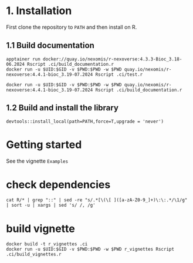 # 1. Installation

First clone the repository to `PATH` and then install on R.

## 1.1 Build documentation

```
apptainer run docker://quay.io/nexomis/r-nexoverse:4.3.3-Bioc_3.18-06.2024 Rscript .ci/build_documentation.r
docker run -u $UID:$GID -v $PWD:$PWD -w $PWD quay.io/nexomis/r-nexoverse:4.4.1-bioc_3.19-07.2024 Rscript .ci/test.r

docker run -u $UID:$GID -v $PWD:$PWD -w $PWD quay.io/nexomis/r-nexoverse:4.4.1-bioc_3.19-07.2024 Rscript .ci/build_documentation.r

```

## 1.2 Build and install the library

```
devtools::install_local(path=PATH,force=T,upgrade = 'never')
```

# Getting started 

See the vignette `Examples`


# check dependencies 

```
cat R/* | grep "::" | sed -re "s/.*[\(\[ ]([a-zA-Z0-9_]+)\:\:.*/\1/g" | sort -u | xargs | sed 's/ /, /g'
```
# build vignette

```
docker build -t r_vignettes .ci
docker run -u $UID:$GID -v $PWD:$PWD -w $PWD r_vignettes Rscript .ci/build_vignettes.r
```
